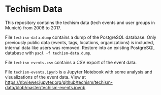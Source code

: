 Techism Data
============

This repository contains the techism data (tech events and user groups in Munich) from 2008 to 2017.

File `techism-data.dump` contains a dump of the PostgreSQL database. Only previously public data (events, tags, locations, organizations) is included, internal data like users was removed. Restore into an existing PostgreSQL database with `psql -f techism-data.dump`.

File `techism-events.csv` contains a CSV export of the event data.

File `techism-events.ipynb` is a Jupyter Notebook with some analysis and visualizations of the event data. View at <https://nbviewer.jupyter.org/github/techism/techism-data/blob/master/techism-events.ipynb>.

